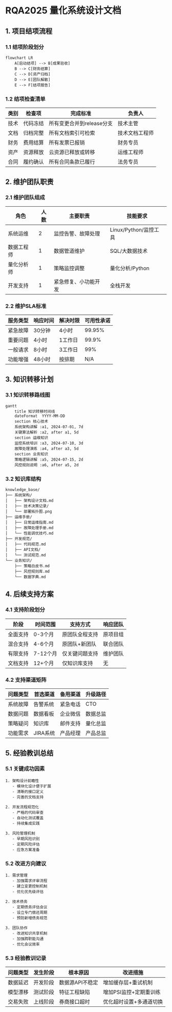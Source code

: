 # RQA2025 量化系统设计文档

## 1. 项目结项流程

### 1.1 结项阶段划分
```mermaid
flowchart LR
    A[启动结项] --> B[成果验收]
    B --> C[财务结算]
    C --> D[资产归档]
    D --> E[团队解散]
    E --> F[结项报告]
```

### 1.2 结项检查清单
| 类别 | 检查项 | 完成标准 | 负责人 |
|------|--------|----------|--------|
| 技术 | 代码冻结 | 所有变更合并到release分支 | 技术主管 |
| 文档 | 归档完整 | 所有文档索引可检索 | 技术文档工程师 |
| 财务 | 费用结算 | 所有发票已报销 | 财务专员 |
| 资产 | 资源释放 | 云资源已释放或转移 | 运维工程师 |
| 合同 | 履约确认 | 所有合同条款已履行 | 法务专员 |

## 2. 维护团队职责

### 2.1 维护团队组成
| 角色 | 人数 | 主要职责 | 技能要求 |
|------|------|----------|----------|
| 系统运维 | 2 | 监控告警、故障处理 | Linux/Python/监控工具 |
| 数据工程师 | 1 | 数据管道维护 | SQL/大数据技术 |
| 量化分析师 | 1 | 策略监控调整 | 量化分析/Python |
| 开发支持 | 1 | 紧急修复、小功能开发 | 全栈开发 |

### 2.2 维护SLA标准
| 服务类型 | 响应时间 | 解决时限 | 可用性承诺 |
|----------|----------|----------|------------|
| 紧急故障 | 30分钟 | 4小时 | 99.95% |
| 重要问题 | 4小时 | 1工作日 | 99.9% |
| 一般请求 | 8小时 | 3工作日 | 99% |
| 功能增强 | 48小时 | 按排期 | N/A |

## 3. 知识转移计划

### 3.1 知识转移路线图
```mermaid
gantt
    title 知识转移时间线
    dateFormat  YYYY-MM-DD
    section 核心技术
    系统架构讲解 :a1, 2024-07-01, 7d
    关键算法解析 :a2, after a1, 5d
    section 运维知识
    监控系统培训 :a3, 2024-07-10, 3d
    故障处理演练 :a4, after a3, 5d
    section 业务知识
    策略逻辑讲解 :a5, 2024-07-15, 2d
    风控规则说明 :a6, after a5, 2d
```

### 3.2 知识库结构
```text
knowledge_base/
├── 系统架构/
│   ├── 架构设计文档.md
│   ├── 技术决策记录/
│   └── 部署拓扑图.png
├── 运维手册/
│   ├── 日常运维指南.md
│   ├── 故障处理手册.md
│   └── 性能调优技巧.md
├── 开发规范/
│   ├── 代码规范.md
│   ├── API文档/
│   └── 测试规范.md
└── 业务知识/
    ├── 策略白皮书.md
    ├── 风控规则库.md
    └── 数据字典.md
```

## 4. 后续支持方案

### 4.1 支持阶段划分
| 阶段 | 时间范围 | 支持方式 | 响应团队 |
|------|----------|----------|----------|
| 全面支持 | 0-3个月 | 原团队全程支持 | 原项目组 |
| 混合支持 | 4-6个月 | 原团队+新团队 | 联合团队 |
| 有限支持 | 7-12个月 | 仅关键问题支持 | 维护团队 |
| 文档支持 | 12+个月 | 仅知识库支持 | 无 |

### 4.2 支持渠道矩阵
| 问题类型 | 首选渠道 | 备用渠道 | 升级路径 |
|----------|----------|----------|----------|
| 系统故障 | 告警系统 | 紧急电话 | CTO |
| 数据问题 | 数据看板 | 企业微信 | 数据总监 |
| 策略疑问 | 知识库 | 邮件支持 | 量化总监 |
| 功能需求 | JIRA系统 | 产品经理 | 产品总监 |

## 5. 经验教训总结

### 5.1 关键成功因素
```text
1. 架构设计前瞻性
   - 模块化设计便于扩展
   - 清晰的接口定义
   - 完善的文档支持

2. 开发流程规范化
   - 严格的代码审查
   - 自动化测试覆盖
   - 持续集成实践

3. 风险管理机制
   - 早期风险识别
   - 定期风险评估
   - 应急方案准备
```

### 5.2 改进方向建议
```text
1. 需求管理
   - 加强需求评审流程
   - 建立变更控制机制
   - 优化优先级评估

2. 技术债务
   - 定期债务评估会议
   - 设立专门偿还周期
   - 预防新增债务规范

3. 团队协作
   - 改进知识共享机制
   - 加强跨职能沟通
   - 优化会议效率
```

### 5.3 经验教训记录
| 问题类型 | 发生阶段 | 根本原因 | 改进措施 |
|----------|----------|----------|----------|
| 数据延迟 | 开发阶段 | 数据源API不稳定 | 增加缓存层+重试机制 |
| 模型漂移 | 测试阶段 | 特征工程缺陷 | 增加PSI监控+定期重训练 |
| 交易失败 | 上线阶段 | 券商接口超时 | 优化超时设置+多通道切换 |
